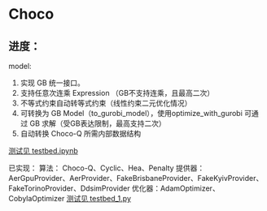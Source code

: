 # Choco

## 进度：
model:  
1. 实现 GB 统一接口。
2. 支持任意次连乘 Expression （GB不支持连乘，且最高二次）
2. 不等式约束自动转等式约束（线性约束二元优化情况）
3. 可转换为 GB Model（to_gurobi_model），使用optimize_with_gurobi 可通过 GB 求解（受GB表达限制，最高支持二次）
4. 自动转换 Choco-Q 所需内部数据结构  

[测试见 testbed.ipynb](./testbed.ipynb)

已实现：
算法： Choco-Q、Cyclic、Hea、Penalty
提供器：AerGpuProvider、AerProvider、FakeBrisbaneProvider、FakeKyivProvider、FakeTorinoProvider、DdsimProvider
优化器：AdamOptimizer、CobylaOptimizer
[测试见 testbed_1.py](./testbed_1.py)